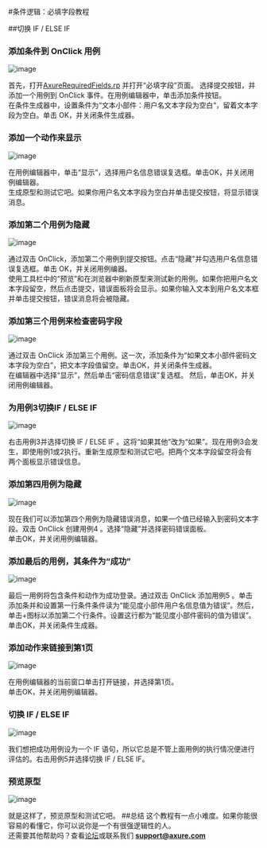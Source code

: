 #条件逻辑：必填字段教程

##切换 IF / ELSE IF 
### 添加条件到 OnClick 用例 

![image](images/advanced-required-fields-tutorial1.png)

首先，打开[AxureRequiredFields.rp](downloads/AxureRequiredFields.rp) 并打开“必填字段”页面。
选择提交按钮，并添加一个用例到 OnClick 事件。在用例编辑器中，单击添加条件按钮。  
在条件生成器中，设置条件为“文本小部件：用户名文本字段为空白“，留着文本字段为空白。单击 OK，并关闭条件生成器。
### 添加一个动作来显示
![image](images/advanced-required-fields-tutorial2.png)

在用例编辑器中，单击“显示”，选择用户名信息错误复选框。单击OK，并关闭用例编辑器。  
生成原型和测试它吧。如果你用户名文本字段为空白并单击提交按钮，将显示错误消息。
### 添加第二个用例为隐藏
![image](images/advanced-required-fields-tutorial3.png)

通过双击 OnClick，添加第二个用例到提交按钮。点击“隐藏”并勾选用户名信息错误复选框。单击 OK，并关闭用例编器。  
使用工具栏中的“预览”和在浏览器中刷新原型来测试新的用例。如果你把用户名文本字段留空，然后点击提交，错误面板将会显示。如果你输入文本到用户名文本框并单击提交按钮，错误消息将会被隐藏。
### 添加第三个用例来检查密码字段
![image](images/advanced-required-fields-tutorial4.png)

通过双击 OnClick 添加第三个用例。这一次，添加条件为“如果文本小部件密码文本字段为空白”，把文本字段值留空。单击OK，并关闭条件生成器。  
在编辑器中选择“显示”，然后单击“密码信息错误”复选框。  然后，单击OK，并关闭用例编辑器。
### 为用例3切换IF / ELSE IF
![image](images/advanced-required-fields-tutorial5.png)

右击用例3并选择切换 IF / ELSE IF 。这将“如果其他”改为“如果”。现在用例3会发生，即使用例1或2执行。重新生成原型和测试它吧。把两个文本字段留空将会有两个面板显示错误信息。
### 添加第四用例为隐藏
![image](images/advanced-required-fields-tutorial6.png)

现在我们可以添加第四个用例为隐藏错误消息，如果一个值已经输入到密码文本字段。双击 OnClick 创建用例4 。选择“隐藏”并选择密码错误面板。  
单击OK，并关闭用例编辑器。
### 添加最后的用例，其条件为“成功”
![image](images/advanced-required-fields-tutorial7.png)

最后一用例将包含条件和动作为成功登录。通过双击 OnClick 添加用例5 。单击添加条并和设置第一行条件条件读为“能见度小部件用户名信息值为错误”。然后，单击+图标以添加第二个行条件。设置这行都为“能见度小部件密码的值为错误”。    
单击OK，并关闭条件生成器。
### 添加动作来链接到第1页
![image](images/advanced-required-fields-tutorial8.png)

在用例编辑器的当前窗口单击打开链接，并选择第1页。  
单击OK，并关闭用例编辑器。
### 切换 IF / ELSE IF
![image](images/advanced-required-fields-tutorial9.png)

我们想把成功用例设为一个 IF 语句，所以它总是不管上面用例的执行情况便进行评估的。右击用例5并选择切换 IF / ELSE IF。
### 预览原型
![image](images/advanced-required-fields-tutorial10.png)

就是这样了，预览原型和测试它吧。
##总结
这个教程有一点小难度。如果你能很容易的看懂它，你可以说你是一个有很强逻辑性的人。  
还需要其他帮助吗？查看[论坛](http://www.axure.com/c/forum.php)或联系我们 **support@axure.com**
